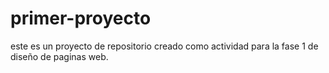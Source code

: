 # primer-proyecto
este es un proyecto de repositorio creado como actividad para la fase 1 de diseño de paginas web.
